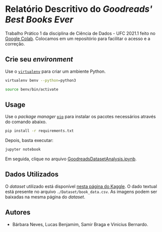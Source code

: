 # Relatório Descritivo do *Goodreads' Best Books Ever*

Trabalho Prático 1 da disciplina de Ciência de Dados - UFC 2021.1 feito no [Google Colab](https://research.google.com/colaboratory/faq.html). Colocamos em um repositório para facilitar o acesso e a correção.

## Crie seu *environment*

Use o [`virtualenv`](https://virtualenv.pypa.io/en/latest/) para criar um ambiente Python.

```bash
virtualenv benv --python=python3

source benv/bin/activate
```

## Usage

Use o *package manager* [`pip`](https://pip.pypa.io/en/stable/) para instalar os pacotes necessários através do comando abaixo.

```bash
pip install -r requirements.txt
```

Depois, basta executar: 

```bash
jupyter notebook
```
Em seguida, clique no arquivo [GoodreadsDatasetAnalysis.ipynb](https://github.com/samirbraga/GoodreadsDatasetAnalysis/blob/main/GoodreadsDatasetAnalysis.ipynb).

## Dados Utilizados

O *dataset* utilizado está disponível [nesta página do Kaggle](https://www.kaggle.com/meetnaren/goodreads-best-books). O dado textual está presente no arquivo `./Dataset/book_data.csv`. As imagens podem ser baixadas na mesma página do *dataset*.

## Autores

- Bárbara Neves, Lucas Benjamim, Samir Braga e Vinicius Bernardo.
